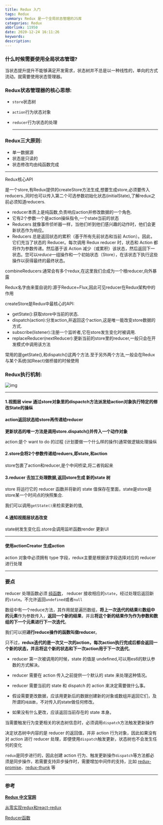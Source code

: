 ```yaml
---
title: Redux 入门
tags: Redux
summary: Redux 是一个全局状态管理的JS库
categories: Redux
abbrlink: 11950
date: 2020-12-24 16:11:26
keywords:
description:
---
```


### 什么时候需要使用全局状态管理?

当状态提升提升不能够满足开发需求，状态树并不总是以一种线性的，单向的方式流动。就需要使用状态管理器。

### Redux状态管理器的核心思想:

- `store`状态树

- `action`行为状态对象

- `reducer`行为状态的处理

  ------

### Redux三大原则:

- 单一数据源
- 状态是只读的
- 状态修改均由纯函数完成

------

Redux核心API

是一个store,有Redux提供的createStore方法生成,想要生成store,必须要传入reducers.,同时也可以传入第二个可选参数初始化状态(initialState),了解redux之前必须知道reducers.

- reducer本质上是纯函数,负责响应action并修改数据的一个角色.
- 它有2个参数一个是action操纵指令,一个state当前的状态
- Reducers 就像事件侦听器一样，当他们听到他们感兴趣的动作时，他们会更新状态作为响应。
- Reducers 总是返回状态的累积（基于所有先前状态和当前 Action）。因此，它们充当了状态的 Reducer。每次调用 Redux reducer 时，状态和 Action 都将作为参数传递。然后基于该 Action 减少（或累积）该状态，然后返回下一状态。您可以*reduce*一组操作和一个初始状态（Store），在该状态下执行这些操作以获得最终的最终状态。

combineReducers:通常会有多个redux,在这里我们合成为一个根reducer,向外暴露

Redux名字由来蛋自说的:源于Reduce+Flux,因此可见reducer在Redux架构中的作用

createStore是Redux中最核心的API:

- getState():获取store中当前的状态.
- dispatch(action):分发action,并返回这个action,这是唯一能改变store数据的方式.
- subscribe(listener):注册一个监听者,它在store发生变化时被调用.
- replaceReducer(nextReducer):更新当前的store里的reducer,一般只会在开发模式中调用该方法

常用的是getState(),和dispatch()这两个方法.至于另外两个方法,一般会在Redux与某个系统(如React)做桥接的时候使用

### Redux执行机制:

![img](https://redux.js.org/assets/images/ReduxDataFlowDiagram-49fa8c3968371d9ef6f2a1486bd40a26.gif)

------

#### 1.视图层 view 通过store对象里的dispactch方法派发给action对象执行特定的修改State的操纵

#### action返回状态给store再传递给reducer

**更新状态的唯一方法是调用store.dispatch()并传入一个动作对象**

action:是个 want to do 的过程 (计划要做一个什么样的操作)通常做逻辑处理操纵

#### 2.store会将2个参数传递给reduers,即state,和action

store包裹了action和reducer,是个中间桥梁,将二者钩起来

#### 3.reducer 去加工处理数据,返回store生成 新的state 树

store 将运行它的 reducer 函数并将新的 state 值保存在里面，state是store是store某一个时间点的快照集合.

我们可以调用`getState()`来检索更新的值,

#### 4.通知视图层状态改变

state树发生变化后.store会调用监听函数render 更新UI

------

#### 使用actionCreator 生成action

action 对象中必须拥有 type 字段，redux主要是根据该字段选择对应的 reducer 进行处理

<hr>

### 要点

reducer 处理函数必须 [纯函数](https://link.juejin.cn/?target=https://zh.wikipedia.org/wiki/%25E7%25BA%25AF%25E5%2587%25BD%25E6%2595%25B0)， reducer 接收相应的`state`，经过处理后返回新的`state`。不允许返回`undefined`或者`null`

数组中有一个reduce方法，其作用就是遍历数组，**将上一次迭代的结果**和**数组中的元素**作为参数传入，**返回一个新的结果**，并且**将这个新的结果作为作为参数和数组的下一个元素进行下一次迭代**。

我们可以把**进行reduce操作的函数叫做reducer**。

只不过，**redux迭代的是一次又一次的action，每次action执行完成后都会返回一个新的状态，并且将这个新的状态和下一次action用于下一次迭代**。

- reducer 第一次被调用的时候，state 的值是 undefined,可以用es6的默认参数的方式解决。

- reducer 需要在 action 传入之前提供一个默认的 state 来处理这种情况。

- reducer 需要当前的 state 和 dispatch 的 action 来决定需要做什么事。

- 假设需要更改数据，应该用更新后的数据创建新的对象或数组并返回它们，及所谓的`纯函数`，不对传入的state做任何修改。

- 如果没有什么更改，应该返回当前存在的 state 本身。

  

当需要触发行为变更相关的状态树信息时，必须调用`dispatch`方法触发更新操作

决定状态树中内容的是 reducer 的返回值，并非 action 行为对象，因此如果没有对 action 进行 reducer 处理，即便使用`dispatch`触发更新，状态树也不会发生任何的变化

`redux`是同步进行的，因此创建 action 行为、触发更新操作`dispatch`等方法都必须是同步操作，若需要支持异步操作时，需要增加中间件的支持，比如 [redux-promise](https://link.juejin.cn/?target=https://github.com/redux-utilities/redux-promise)、[redux-thunk](https://link.juejin.cn/?target=https://github.com/reduxjs/redux-thunk) 等



<hr>

### 参考

[**Redux 中文官网**](http://cn.redux.js.org/)

[从零实现redux和react-redux](https://segmentfault.com/a/1190000022200527)

[Reducer函数](https://www.jianshu.com/p/69c36de6dba7)
